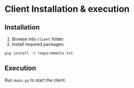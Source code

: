 # Client Installation & execution

## Installation
1. Browse into `client` folder.
2. Install required packages:
```
pip install -r requirements.txt
```

## Execution
Run `main.py` to start the client.